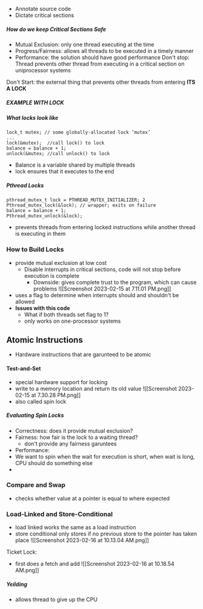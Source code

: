 - Annotate source code
- Dictate critical sections
##### How do we keep Critical Sections Safe
- Mutual Exclusion: only one thread executing at the time
- Progress/Fairness: allows all threads to be executed in a timely manner
- Performance: the solution should have good performance
Don't stop: Thread prevents other thread from executing in a critical section on uniprocessor systems

Don't Start: the external thing that prevents other threads from entering **ITS A LOCK**

##### EXAMPLE WITH LOCK


##### What locks look like
```
lock_t mutex; // some globally-allocated lock ’mutex’    
...   
lock(&mutex);  //call lock() to lock
balance = balance + 1;    
unlock(&mutex; //call unlock() to lock

```
- Balance is a variable shared by multiple threads
- lock ensures that it executes to the end
##### Pthread Locks
```
pthread_mutex_t lock = PTHREAD_MUTEX_INITIALIZER; 2
Pthread_mutex_lock(&lock); // wrapper; exits on failure
balance = balance + 1;
Pthread_mutex_unlock(&lock);
```
- prevents threads from entering locked instructions while another thread is executing in them
### How to Build Locks
- provide mutual exclusion at low cost
	- Disable interrupts in critical sections, code will not stop before execution is complete
		- Downside: gives complete trust to the program, which can cause problems
![[Screenshot 2023-02-15 at 7.11.01 PM.png]]
- uses a flag to determine when interrupts should and shouldn't be allowed
- **Issues with this code**
	- What if both threads set flag to 1?
	- only works on one-processor systems
## Atomic Instructions
- Hardware instructions that are garunteed to be atomic
#### Test-and-Set
- special hardware support for locking
- write to a memory location and return its old value
![[Screenshot 2023-02-15 at 7.30.28 PM.png]]
- also called spin lock

##### Evaluating Spin Locks
- Correctness: does it provide mutual exclusion?
- Fairness: how fair is the lock to a waiting thread?
	- don't provide any fairness garuntees
- Performance:
- We want to spin when the wait for execution is short, when wait is long, CPU should do something else
- 
### Compare and Swap
- checks whether value at a pointer is equal to where expected

### Load-Linked and Store-Conditional
- load linked works the same as a load instruction 
- store conditional only stores if no previous store to the pointer has taken place
![[Screenshot 2023-02-16 at 10.13.04 AM.png]]

Ticket Lock:
- first does a fetch and add 
![[Screenshot 2023-02-16 at 10.18.54 AM.png]]

##### Yeilding
- allows thread to give up the CPU
